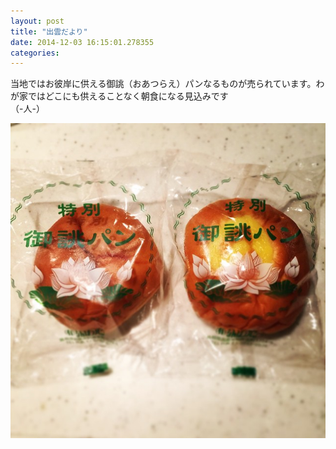 ```yaml
---
layout: post
title: "出雲だより"
date: 2014-12-03 16:15:01.278355
categories: 
---
```


当地ではお彼岸に供える御誂（おあつらえ）パンなるものが売られています。わが家ではどこにも供えることなく朝食になる見込みです  
（-人-）

![出雲だより](/assets/images/201409/10691761_495813030521773_1746932060_n.jpg)


